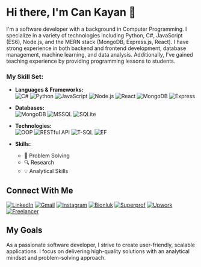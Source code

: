 # Hi there, I'm Can Kayan 👋

 
I'm a software developer with a background in Computer Programming. I specialize in a variety of technologies including Python, C#, JavaScript (ES6), Node.js, and the MERN stack (MongoDB, Express.js, React). I have strong experience in both backend and frontend development, database management, machine learning, and data analysis. Additionally, I've gained teaching experience by providing programming lessons to students.

### My Skill Set:
- **Languages & Frameworks:**  
  ![C#](https://img.shields.io/badge/-C%23-5C2D91?style=flat&logo=csharp&logoColor=white) ![Python](https://img.shields.io/badge/Python-3776AB?style=flat&logo=python&logoColor=white) ![JavaScript](https://img.shields.io/badge/JavaScript-F7DF1E?style=flat&logo=javascript&logoColor=black) ![Node.js](https://img.shields.io/badge/Node.js-339933?style=flat&logo=node.js&logoColor=white) ![React](https://img.shields.io/badge/React-61DAFB?style=flat&logo=react&logoColor=black) ![MongoDB](https://img.shields.io/badge/MongoDB-47A248?style=flat&logo=mongodb&logoColor=white) ![Express](https://img.shields.io/badge/Express.js-000000?style=flat&logo=express&logoColor=white)

- **Databases:**  
  ![MongoDB](https://img.shields.io/badge/MongoDB-47A248?style=flat&logo=mongodb&logoColor=white) ![MSSQL](https://img.shields.io/badge/MSSQL-CC2927?style=flat&logo=microsoft-sql-server&logoColor=white) ![SQLite](https://img.shields.io/badge/SQLite-003B57?style=flat&logo=sqlite&logoColor=white)

- **Technologies:**  
  ![OOP](https://img.shields.io/badge/-OOP-blue?style=flat&logo=java&logoColor=white) ![RESTful API](https://img.shields.io/badge/RESTful%20API-025F4F?style=flat&logo=api&logoColor=white) ![T-SQL](https://img.shields.io/badge/T--SQL-CC2927?style=flat&logo=microsoft-sql-server&logoColor=white) ![EF](https://img.shields.io/badge/Entity%20Framework-3C3C3C?style=flat&logo=dot-net&logoColor=white)

- **Skills:**  
  - 🧠 Problem Solving  
  - 🔍 Research  
  - 💡 Analytical Skills

 
## Connect With Me
  [![LinkedIn](https://img.shields.io/badge/LinkedIn-0A66C2?style=flat&logo=linkedin&logoColor=white)](https://linkedin.com/in/mehmet-can-kayan-095649226) [![Gmail](https://img.shields.io/badge/Gmail-EA4335?style=flat&logo=gmail&logoColor=white)](mailto:mehmetcan.kayan01@gmail.com)  [![Instagram](https://img.shields.io/badge/Instagram-E4405F?style=flat&logo=instagram&logoColor=white)](https://instagram.com/can.kayan_) [![Bionluk](https://img.shields.io/badge/Bionluk-2F80ED?style=flat&logo=google-drive&logoColor=white)](https://bionluk.com/cannkayann) [![Superprof](https://img.shields.io/badge/Superprof-FF4500?style=flat&logo=superprof&logoColor=white)]([https://www.superprof.com.tr/ir/34135445-ac0795](https://www.superprof.com.tr/ozel-ders-danismanlik-hizmeti-yazilim-gelistirme-programlama-konularinda-kisiye-ozel-egitim.html)) [![Upwork](https://img.shields.io/badge/Upwork-6A7F94?style=flat&logo=upwork&logoColor=white)](https://www.upwork.com/freelancers/~015b9f6704c6cc3a7c?mp_source=share) [![Freelancer](https://img.shields.io/badge/Freelancer-FF6900?style=flat&logo=freelancer&logoColor=white)](https://www.tr.freelancer.com/u/cannkayann?sb=t)
  
 
  
  
 
 


## My Goals
As a passionate software developer, I strive to create user-friendly, scalable applications. I focus on delivering high-quality solutions with an analytical mindset and problem-solving approach.
